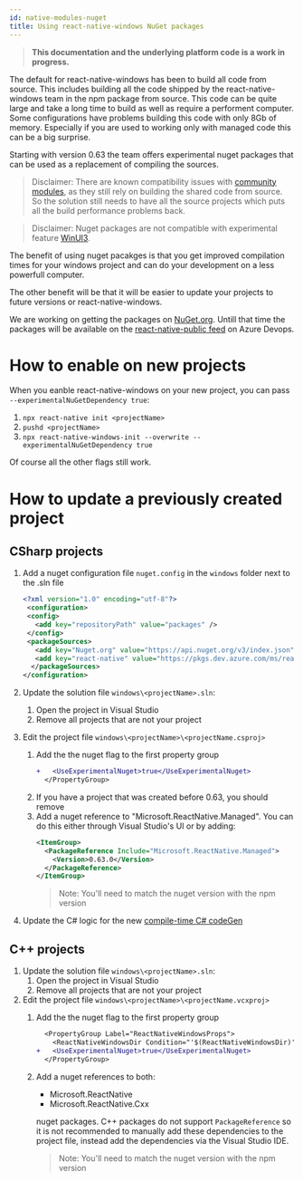 ```yaml
---
id: native-modules-nuget
title: Using react-native-windows NuGet packages
---
```


>**This documentation and the underlying platform code is a work in progress.**

The default for react-native-windows has been to build all code from source. This includes building all the code shipped by the react-native-windows team in the npm package from source. This code can be quite large and take a long time to build as well as require a performent computer. Some configurations have problems building this code with only 8Gb of memory. Especially if you are used to working only with managed code this can be a big surprise.

Starting with version 0.63 the team offers experimental nuget packages that can be used as a replacement of compiling the sources.

> Disclaimer: There are known compatibility issues with [community modules](parity-status.md#supported-community-modules), as they still rely on building the shared code from source. So the solution still needs to have all the source projects which puts all the build performance problems back.

> Disclaimer: Nuget packages are not compatible with experimental feature [WinUI3](winui3.md).

The benefit of using nuget pacakges is that you get improved compilation times for your windows project and can do your development on a less powerfull computer.

The other benefit will be that it will be easier to update your projects to future versions or react-native-windows.

We are working on getting the packages on [NuGet.org](https://nuget.org). Untill that time the packages will be available on the [react-native-public feed](https://dev.azure.com/ms/react-native/_packaging?_a=feed&feed=react-native-public) on Azure Devops.

# How to enable on new projects
When you eanble react-native-windows on your new project, you can pass `--experimentalNuGetDependency true`:

1. `npx react-native init <projectName>`
1. `pushd <projectName>`
1. `npx react-native-windows-init --overwrite --experimentalNuGetDependency true`

Of course all the other flags still work.

# How to update a previously created project
## CSharp projects
1. Add a nuget configuration file `nuget.config` in the `windows` folder next to the .sln file
   ```xml
   <?xml version="1.0" encoding="utf-8"?>
    <configuration>
    <config>
      <add key="repositoryPath" value="packages" />
    </config>
    <packageSources>
      <add key="Nuget.org" value="https://api.nuget.org/v3/index.json" />
      <add key="react-native" value="https://pkgs.dev.azure.com/ms/react-native/_packaging/react-native-public/nuget/v3/index.json" />
     </packageSources>
   </configuration>
   ```
1. Update the solution file `windows\<projectName>.sln`:
   1. Open the project in Visual Studio
   1. Remove all projects that are not your project
1. Edit the project file `windows\<projectName>\<projectName.csproj>`
   1. Add the the nuget flag to the first property group
      ```diff
      +   <UseExperimentalNuget>true</UseExperimentalNuget>
        </PropertyGroup>
      ```
   1. If you have a project that was created before 0.63, you should remove 
   1. Add a nuget reference to "Microsoft.ReactNative.Managed".
      You can do this either through Visual Studio's UI or by adding:
      ```xml
      <ItemGroup>
        <PackageReference Include="Microsoft.ReactNative.Managed">
          <Version>0.63.0</Version>
        </PackageReference>
      </ItemGroup>
      ```
      > Note: You'll need to match the nuget version with the npm version

1. Update the C# logic for the new [compile-time C# codeGen](native-modules-csharp-codegen.md)

## C++ projects
1. Update the solution file `windows\<projectName>.sln`:
   1. Open the project in Visual Studio
   1. Remove all projects that are not your project
1. Edit the project file `windows\<projectName>\<projectName.vcxproj>`
   1. Add the the nuget flag to the first property group
      ```diff
        <PropertyGroup Label="ReactNativeWindowsProps">
          <ReactNativeWindowsDir Condition="'$(ReactNativeWindowsDir)' == ''">...</ReactNativeWindowsDir>
      +   <UseExperimentalNuget>true</UseExperimentalNuget>
        </PropertyGroup>
      ```
   1. Add a nuget references to both:
      * Microsoft.ReactNative
      * Microsoft.ReactNative.Cxx

      nuget packages. C++ packages do not support `PackageReference` so it is not recommended to manually add these dependencies to the project file, instead add the dependencies via the Visual Studio IDE.
      > Note: You'll need to match the nuget version with the npm version
